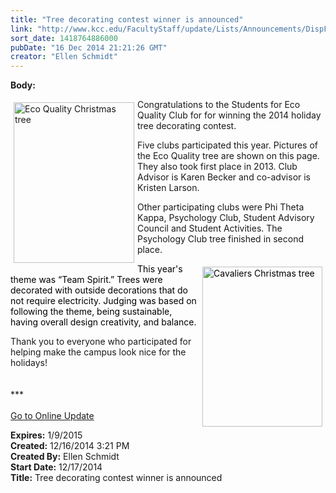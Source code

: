```yaml
---
title: "Tree decorating contest winner is announced"
link: "http://www.kcc.edu/FacultyStaff/update/Lists/Announcements/DispForm.aspx?ID=1778"
sort_date: 1418764886000
pubDate: "16 Dec 2014 21:21:26 GMT"
creator: "Ellen Schmidt"
---
```


<div><b>Body:</b> <div class="ExternalClassC7AF0FAA1DEB47B288286D17E0CC1644"><p>​<img width="252" height="335" alt="Eco Quality Christmas tree" src="/FacultyStaff/update/PublishingImages/Eco_Quality_tree.jpg" style="height:257px;vertical-align:auto;float:left;margin:5px;width:193px" />Congratulations to the Students for Eco Quality Club for for winning the 2014 holiday tree decorating contest.</p>
<p>Five clubs participated this year. Pictures of the Eco Quality tree are shown on this page. They also took first place in 2013. Club Advisor is Karen Becker and co-advisor is Kristen Larson. </p>
<p>Other participating clubs were Phi Theta Kappa, Psychology Club, Student Advisory Council and Student Activities. The Psychology Club tree finished in second place. </p>
<p style="color:#000000"><span><img width="253" height="335" alt="Cavaliers Christmas tree" src="/FacultyStaff/update/PublishingImages/Cavaliers_Christmas_tree.jpg" style="height:256px;vertical-align:auto;float:right;margin:5px;width:192px" />This year's theme was “Team Spirit.” Trees were decorated with outside decorations that do not require electricity. Judging was based on following the theme, being sustainable, having overall design creativity, and balance. </span></p>
<p><span style="color:#74ff36"></span>Thank you to everyone who participated for helping make the campus look nice for the holidays!<br /> <br /> <br />***<br /> <br /><a href="/update">Go to Online Update</a></p></div></div>
<div><b>Expires:</b> 1/9/2015</div>
<div><b>Created:</b> 12/16/2014 3:21 PM</div>
<div><b>Created By:</b> Ellen Schmidt</div>
<div><b>Start Date:</b> 12/17/2014</div>
<div><b>Title:</b> Tree decorating contest winner is announced</div>
